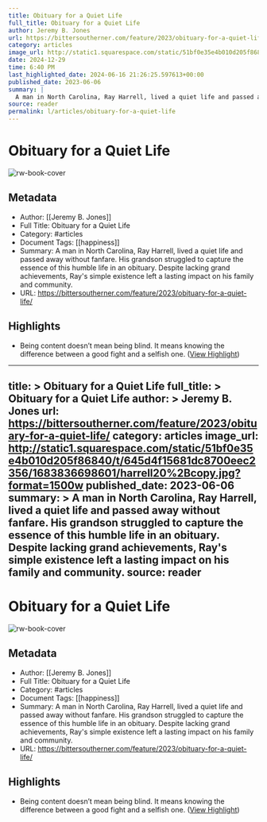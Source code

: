 ```yaml
---
title: Obituary for a Quiet Life
full_title: Obituary for a Quiet Life
author: Jeremy B. Jones
url: https://bittersoutherner.com/feature/2023/obituary-for-a-quiet-life/
category: articles
image_url: http://static1.squarespace.com/static/51bf0e35e4b010d205f86840/t/645d4f15681dc8700eec2356/1683836698601/harrell20%2Bcopy.jpg?format=1500w
date: 2024-12-29
time: 6:40 PM
last_highlighted_date: 2024-06-16 21:26:25.597613+00:00
published_date: 2023-06-06
summary: |
  A man in North Carolina, Ray Harrell, lived a quiet life and passed away without fanfare. His grandson struggled to capture the essence of this humble life in an obituary. Despite lacking grand achievements, Ray's simple existence left a lasting impact on his family and community.
source: reader
permalink: l/articles/obituary-for-a-quiet-life
---
```

# Obituary for a Quiet Life

![rw-book-cover](http://static1.squarespace.com/static/51bf0e35e4b010d205f86840/t/645d4f15681dc8700eec2356/1683836698601/harrell20%2Bcopy.jpg?format=1500w)

## Metadata
- Author: [[Jeremy B. Jones]]
- Full Title: Obituary for a Quiet Life
- Category: #articles
- Document Tags: [[happiness]] 
- Summary: A man in North Carolina, Ray Harrell, lived a quiet life and passed away without fanfare. His grandson struggled to capture the essence of this humble life in an obituary. Despite lacking grand achievements, Ray's simple existence left a lasting impact on his family and community.
- URL: https://bittersoutherner.com/feature/2023/obituary-for-a-quiet-life/

## Highlights
- Being content doesn’t mean being blind. It means knowing the difference between a good fight and a selfish one. ([View Highlight](https://read.readwise.io/read/01j0hf3e7z0dyv1ejaxhce5f4k))


---
title: >
  Obituary for a Quiet Life
full_title: >
  Obituary for a Quiet Life
author: >
  Jeremy B. Jones
url: https://bittersoutherner.com/feature/2023/obituary-for-a-quiet-life/
category: articles
image_url: http://static1.squarespace.com/static/51bf0e35e4b010d205f86840/t/645d4f15681dc8700eec2356/1683836698601/harrell20%2Bcopy.jpg?format=1500w
published_date: 2023-06-06
summary: >
  A man in North Carolina, Ray Harrell, lived a quiet life and passed away without fanfare. His grandson struggled to capture the essence of this humble life in an obituary. Despite lacking grand achievements, Ray's simple existence left a lasting impact on his family and community.
source: reader
---
# Obituary for a Quiet Life

![rw-book-cover](http://static1.squarespace.com/static/51bf0e35e4b010d205f86840/t/645d4f15681dc8700eec2356/1683836698601/harrell20%2Bcopy.jpg?format=1500w)

## Metadata
- Author: [[Jeremy B. Jones]]
- Full Title: Obituary for a Quiet Life
- Category: #articles
- Document Tags: [[happiness]] 
- Summary: A man in North Carolina, Ray Harrell, lived a quiet life and passed away without fanfare. His grandson struggled to capture the essence of this humble life in an obituary. Despite lacking grand achievements, Ray's simple existence left a lasting impact on his family and community.
- URL: https://bittersoutherner.com/feature/2023/obituary-for-a-quiet-life/

## Highlights
- Being content doesn’t mean being blind. It means knowing the difference between a good fight and a selfish one. ([View Highlight](https://read.readwise.io/read/01j0hf3e7z0dyv1ejaxhce5f4k))


